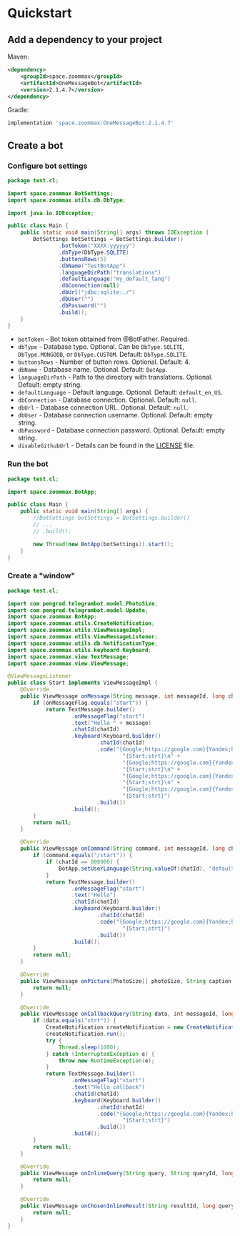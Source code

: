 # Quickstart

## Add a dependency to your project

Maven:
```xml
<dependency>
    <groupId>space.zoommax</groupId>
    <artifactId>OneMessageBot</artifactId>
    <version>2.1.4.7</version>
</dependency>
```

Gradle:
```groovy
implementation 'space.zoommax:OneMessageBot:2.1.4.7'
```

## Create a bot

### Configure bot settings

```java
package test.cl;

import space.zoommax.BotSettings;
import space.zoommax.utils.db.DbType;

import java.io.IOException;

public class Main {
    public static void main(String[] args) throws IOException {
        BotSettings botSettings = BotSettings.builder()
                .botToken("XXXX:yyyyyy")
                .dbType(DbType.SQLITE)
                .buttonsRows(5)
                .dbName("TestBotApp")
                .languageDirPath("translations")
                .defaultLanguage("my_default_lang")
                .dbConnection(null)
                .dbUrl("jdbc:sqlite:./")
                .dbUser("")
                .dbPassword("")
                .build();
    }
}
```

- `botToken` - Bot token obtained from @BotFather. Required.
- `dbType` - Database type. Optional. Can be `DbType.SQLITE`, `DbType.MONGODB`, or `DbType.CUSTOM`. Default: `DbType.SQLITE`.
- `buttonsRows` - Number of button rows. Optional. Default: 4.
- `dbName` - Database name. Optional. Default: `BotApp`.
- `languageDirPath` - Path to the directory with translations. Optional. Default: empty string.
- `defaultLanguage` - Default language. Optional. Default: `default_en_US`.
- `dbConnection` - Database connection. Optional. Default: `null`.
- `dbUrl` - Database connection URL. Optional. Default: `null`.
- `dbUser` - Database connection username. Optional. Default: empty string.
- `dbPassword` - Database connection password. Optional. Default: empty string.
- `disableGithubUrl` - Details can be found in the [LICENSE](https://github.com/ZooMMaX/OneMessageBot/blob/master/LICENSE) file.

### Run the bot

```java
package test.cl;

import space.zoommax.BotApp;

public class Main {
    public static void main(String[] args) {
        //BotSettings botSettings = BotSettings.builder()
        // ...
        // .build();

        new Thread(new BotApp(botSettings)).start();
    }
}
```

### Create a "window"

```java
package test.cl;

import com.pengrad.telegrambot.model.PhotoSize;
import com.pengrad.telegrambot.model.Update;
import space.zoommax.BotApp;
import space.zoommax.utils.CreateNotification;
import space.zoommax.utils.ViewMessageImpl;
import space.zoommax.utils.ViewMessageListener;
import space.zoommax.utils.db.NotificationType;
import space.zoommax.utils.keyboard.Keyboard;
import space.zoommax.view.TextMessage;
import space.zoommax.view.ViewMessage;

@ViewMessageListener
public class Start implements ViewMessageImpl {
    @Override
    public ViewMessage onMessage(String message, int messageId, long chatId, String onMessageFlag, Update update) {
        if (onMessageFlag.equals("start")) {
            return TextMessage.builder()
                    .onMessageFlag("start")
                    .text("Hello " + message)
                    .chatId(chatId)
                    .keyboard(Keyboard.builder()
                            .chatId(chatId)
                            .code("{Google;https://google.com}{Yandex;https://ya.ru}\n" +
                                    "{Start;strt}\n" +
                                    "{Google;https://google.com}{Yandex;https://ya.ru}\n" +
                                    "{Start;strt}\n" +
                                    "{Google;https://google.com}{Yandex;https://ya.ru}\n" +
                                    "{Start;strt}\n" +
                                    "{Google;https://google.com}{Yandex;https://ya.ru}\n" +
                                    "{Start;strt}")
                            .build())
                    .build();
        }
        return null;
    }

    @Override
    public ViewMessage onCommand(String command, int messageId, long chatId, Update update) {
        if (command.equals("/start")) {
            if (chatId == 000000) {
                BotApp.setUserLanguage(String.valueOf(chatId), "default_en_US");
            }
            return TextMessage.builder()
                    .onMessageFlag("start")
                    .text("Hello")
                    .chatId(chatId)
                    .keyboard(Keyboard.builder()
                            .chatId(chatId)
                            .code("{Google;https://google.com}{Yandex;https://ya.ru}\n" +
                                    "{Start;strt}")
                            .build())
                    .build();
        }
        return null;
    }

    @Override
    public ViewMessage onPicture(PhotoSize[] photoSize, String caption, int messageId, long chatId, Update update) {
        return null;
    }

    @Override
    public ViewMessage onCallbackQuery(String data, int messageId, long chatId, Update update) {
        if (data.equals("strt")) {
            CreateNotification createNotification = new CreateNotification("Hello callback notify", String.valueOf(chatId), null, NotificationType.FULL, null);
            createNotification.run();
            try {
                Thread.sleep(1000);
            } catch (InterruptedException e) {
                throw new RuntimeException(e);
            }
            return TextMessage.builder()
                    .onMessageFlag("start")
                    .text("Hello callback")
                    .chatId(chatId)
                    .keyboard(Keyboard.builder()
                            .chatId(chatId)
                            .code("{Google;https://google.com}{Yandex;https://ya.ru}\n" +
                                    "{Start;strt}")
                            .build())
                    .build();
        }
        return null;
    }

    @Override
    public ViewMessage onInlineQuery(String query, String queryId, long chatId, Update update) {
        return null;
    }

    @Override
    public ViewMessage onChosenInlineResult(String resultId, long queryId, String chatId, Update update) {
        return null;
    }
}
```